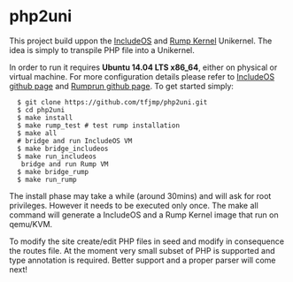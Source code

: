 # php2uni

This project build uppon the [IncludeOS](http://www.includeos.org/) and [Rump Kernel](http://rumpkernel.org/) Unikernel.
The idea is simply to transpile PHP file into a Unikernel.

In order to run it requires **Ubuntu 14.04 LTS x86_64**, either on physical or virtual machine.
For more configuration details please refer to [IncludeOS github page](https://github.com/hioa-cs/IncludeOS) and [Rumprun github page](https://github.com/rumpkernel/rumprun).
To get started simply:

```
  $ git clone https://github.com/tfjmp/php2uni.git
  $ cd php2uni
  $ make install
  $ make rump_test # test rump installation
  $ make all
  # bridge and run IncludeOS VM
  $ make bridge_includeos
  $ make run_includeos
   bridge and run Rump VM
  $ make bridge_rump
  $ make run_rump
```

The install phase may take a while (around 30mins) and will ask for root privileges.
However it needs to be executed only once. The make all command will generate a IncludeOS and a Rump Kernel image that run on qemu/KVM.

To modify the site create/edit PHP files in seed and modify in consequence the routes file.
At the moment very small subset of PHP is supported and type annotation is required.
Better support and a proper parser will come next!
